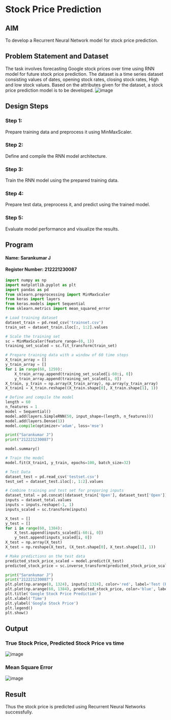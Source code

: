 # Stock Price Prediction

## AIM

To develop a Recurrent Neural Network model for stock price prediction.

## Problem Statement and Dataset

The task involves forecasting Google stock prices over time using RNN model for future stock price prediction. The dataset is a time series dataset consisting values of dates, opening stock rates, closing stock rates, High and low stock values. Based on the attributes given for the dataset, a stock price prediction model is to be developed.
![image](https://github.com/SarankumarJ/rnn-stock-price-prediction/assets/94778101/3f416bfb-5f23-4f64-8f96-58d6ea62021f)


## Design Steps

### Step 1:
Prepare training data and preprocess it using MinMaxScaler.

### Step 2:
Define and compile the RNN model architecture.

### Step 3:
Train the RNN model using the prepared training data.

### Step 4:
Prepare test data, preprocess it, and predict using the trained model.

### Step 5:
Evaluate model performance and visualize the results.



## Program
#### Name: Sarankumar J
#### Register Number: 212221230087

```py
import numpy as np
import matplotlib.pyplot as plt
import pandas as pd
from sklearn.preprocessing import MinMaxScaler
from keras import layers
from keras.models import Sequential
from sklearn.metrics import mean_squared_error

# Load training dataset
dataset_train = pd.read_csv('trainset.csv')
train_set = dataset_train.iloc[:, 1:2].values

# Scale the training set
sc = MinMaxScaler(feature_range=(0, 1))
training_set_scaled = sc.fit_transform(train_set)

# Prepare training data with a window of 60 time steps
X_train_array = []
y_train_array = []
for i in range(60, 1259):
    X_train_array.append(training_set_scaled[i-60:i, 0])
    y_train_array.append(training_set_scaled[i, 0])
X_train, y_train = np.array(X_train_array), np.array(y_train_array)
X_train1 = X_train.reshape((X_train.shape[0], X_train.shape[1], 1))

# Define and compile the model
length = 60
n_features = 1
model = Sequential()
model.add(layers.SimpleRNN(50, input_shape=(length, n_features)))
model.add(layers.Dense(1))
model.compile(optimizer='adam', loss='mse')

print("Sarankumar J")
print("212221230087")

model.summary()

# Train the model
model.fit(X_train1, y_train, epochs=100, batch_size=32)

# Test Data
dataset_test = pd.read_csv('testset.csv')
test_set = dataset_test.iloc[:, 1:2].values

# Combine training and test set for preparing inputs
dataset_total = pd.concat((dataset_train['Open'], dataset_test['Open']), axis=0)
inputs = dataset_total.values
inputs = inputs.reshape(-1, 1)
inputs_scaled = sc.transform(inputs)

X_test = []
y_test = []
for i in range(60, 1384):
    X_test.append(inputs_scaled[i-60:i, 0])
    y_test.append(inputs_scaled[i, 0])
X_test = np.array(X_test)
X_test = np.reshape(X_test, (X_test.shape[0], X_test.shape[1], 1))

# Make predictions on the test data
predicted_stock_price_scaled = model.predict(X_test)
predicted_stock_price = sc.inverse_transform(predicted_stock_price_scaled)

print("Sarankumar J")
print("212221230087")
plt.plot(np.arange(0, 1324), inputs[:1324], color='red', label='Test (Real) Google stock price')
plt.plot(np.arange(60, 1384), predicted_stock_price, color='blue', label='Predicted Google stock price')
plt.title('Google Stock Price Prediction')
plt.xlabel('Time')
plt.ylabel('Google Stock Price')
plt.legend()
plt.show()
```

## Output

### True Stock Price, Predicted Stock Price vs time

![image](https://github.com/SarankumarJ/rnn-stock-price-prediction/assets/94778101/86243c7c-8356-49f8-856f-b085d2d5ffe1)


### Mean Square Error

![image](https://github.com/SarankumarJ/rnn-stock-price-prediction/assets/94778101/a32d3e80-887c-48c0-b690-5eb41c76a315)


## Result
Thus the stock price is predicted using Recurrent Neural Networks successfully.

